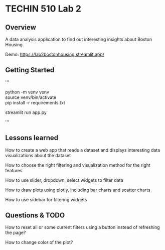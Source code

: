 # TECHIN 510 Lab 2

## Overview

A data analysis application to find out interesting insights about Boston Housing.

Demo: https://lab2bostonhousing.streamlit.app/
## Getting Started

'''

python -m venv venv             
source venv/bin/activate        
pip install -r requirements.txt 

streamlit run app.py

'''

## Lessons learned

How to create a web app that reads a dataset and displays interesting data visualizations about the dataset

How to choose the right filtering and visualization method for the right features

How to use slider, dropdown, select widgets to filter data

How to draw plots using plotly, including bar charts and scatter charts

How to use sidebar for filtering widgets

## Questions & TODO

How to reset all or some current filters using a button instead of refreshing the page?

How to change color of the plot?
